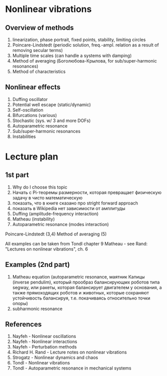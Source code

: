 # Nonlinear vibrations

## Overview of methods

1. linearization, phase portrait, fixed points, stability, limiting circles
2. Poincare-Lindstedt (periodic solution, freq.-ampl. relation as a result of removing secular terms)
3. Multiple time scales (can handle a systems with damping)
4. Method of averaging (Боголюбова-Крылова, for sub/super-harmonic resonances)
5. Method of characteristics

## Nonlinear effects

1. Duffing oscillator
2. Potential well escape (static/dynamic)
3. Self-oscillation
4. Bifurcations (various)
5. Stochastic (sys. w/ 3 and more DOFs)
6. Autoparametric resonance
7. Sub/super-harmonic resonances
8. Instabilities

# Lecture plan

## 1st part

1. Why do I choose this topic
1. Начать с Pi-теоремы размерности, которая превращает физическую задачу в чисто математическую
2. показать, что в книге сказано про stright forward approach
3. показать в Wikipedia нет зависимости от амплитуды
4. Duffing (amplitude-frequency interaction)
5. Matheau (instability)
6. Autoparametric resonance (modes interaction)

Poincare-Lindstedt (3,4)
Method of averaging (5)

All examples can be taken from Tondl chapter 9
Matheau - see Rand: "Lectures on nonlinear vibrations", ch. 6

## Examples (2nd part)

1. Matheau equation (autoparametric resonance, маятник Капицы (inverse pendulim), который прообраз балансирующмх роботов типа segway, или ракеты, которая балансирует двигателем у основания, а также прямоходящих роботов и животных, которые сохраняют устойчивость балансируя, т.е. покачиваясь относительно точки опоры)
2. subharmonic resonance

## References

1. Nayfeh - Nonlinear oscillations
2. Nayfeh - Nonlinear interactions
3. Nayfeh - Perturbation methods
4. Richard H. Rand - Lecture notes on nonlinear vibrations
5. Strogatz - Nonlinear dynamics and chaos
6. Tondl - Nonlinear vibrations
7. Tondl - Autoparametric resonance in mechanical systems
